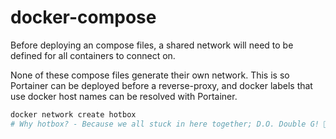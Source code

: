 # docker-compose

Before deploying an compose files, a shared network will need to be defined for all containers to connect on.

None of these compose files generate their own network. This is so Portainer can be deployed before a reverse-proxy, and docker labels that use docker host names can be resolved with Portainer.

```bash
docker network create hotbox
# Why hotbox? - Because we all stuck in here together; D.O. Double G! 😶‍🌫️
```
